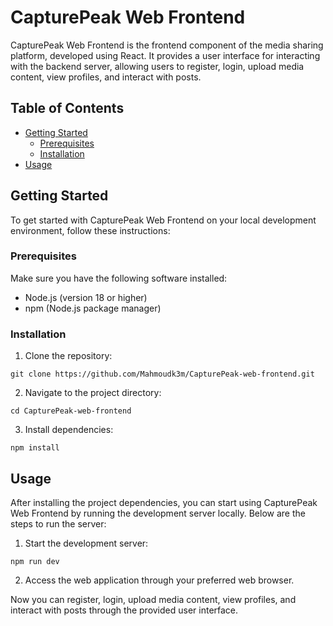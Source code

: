 # CapturePeak Web Frontend

CapturePeak Web Frontend is the frontend component of the media sharing platform, developed using React. It provides a user interface for interacting with the backend server, allowing users to register, login, upload media content, view profiles, and interact with posts.

## Table of Contents

- [Getting Started](#getting-started)
  - [Prerequisites](#prerequisites)
  - [Installation](#installation)
- [Usage](#usage)

## Getting Started

To get started with CapturePeak Web Frontend on your local development environment, follow these instructions:

### Prerequisites

Make sure you have the following software installed:

- Node.js (version 18 or higher)
- npm (Node.js package manager)

### Installation

1. Clone the repository:

```
git clone https://github.com/Mahmoudk3m/CapturePeak-web-frontend.git
```

2. Navigate to the project directory:

```
cd CapturePeak-web-frontend
```

3. Install dependencies:

```
npm install
```

## Usage

After installing the project dependencies, you can start using CapturePeak Web Frontend by running the development server locally. Below are the steps to run the server:

1. Start the development server:

```
npm run dev
```

2. Access the web application through your preferred web browser.

Now you can register, login, upload media content, view profiles, and interact with posts through the provided user interface.
